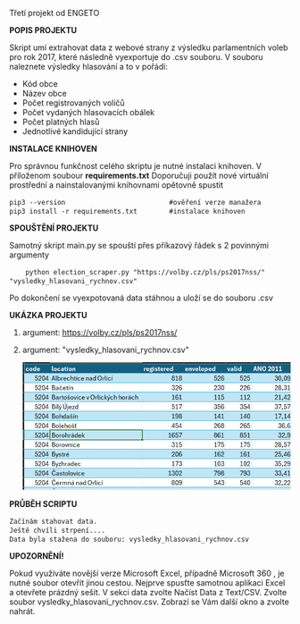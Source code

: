 Třetí projekt od ENGETO

**POPIS PROJEKTU**

Skript umí extrahovat data z webové strany z výsledku parlamentních voleb pro rok 2017, které následně vyexportuje do .csv souboru. V souboru naleznete výsledky hlasování a to v pořádí:
* Kód obce
* Název obce
* Počet registrovaných voličů
* Počet vydaných hlasovacích obálek
* Počet platných hlasů
* Jednotlivé kandidující strany


**INSTALACE KNIHOVEN**

 Pro správnou funkčnost celého skriptu je nutné instalaci knihoven. V příloženom soubour **requirements.txt** Doporučuji použít nové virtuální prostřední a nainstalovanými knihovnami opětovně spustit
 
    pip3 --version                          #ověření verze manažera
    pip3 install -r requirements.txt        #instalace knihoven

**SPOUŠTĚNÍ PROJEKTU**

Samotný skript main.py se spouští přes příkazový řádek s 2 povinnými argumenty

        python election_scraper.py "https://volby.cz/pls/ps2017nss/" "vysledky_hlasovani_rychnov.csv"

Po dokončení se vyexpotovaná data stáhnou a uloží se do souboru .csv


**UKÁZKA PROJEKTU**

1. argument: https://volby.cz/pls/ps2017nss/
2. argument: "vysledky_hlasovani_rychnov.csv"

    ![img.png](image/img.png)

**PRŮBĚH SCRIPTU**

    Začínám stahovat data.
    Ještě chvíli strpení....
    Data byla stažena do souboru: vysledky_hlasovani_rychnov.csv

**UPOZORNĚNÍ!**
 
Pokud využíváte novější verze Microsoft Excel, případně Microsoft 360
, je nutné soubor otevřít jinou cestou. Nejprve spusťte samotnou aplikaci Excel a otevřete prázdný sešit. 
V sekci data zvolte Načíst Data z Text/CSV. Zvolte soubor vysledky_hlasovani_rychnov.csv. Zobrazí se Vám další okno a zvolte nahrát.